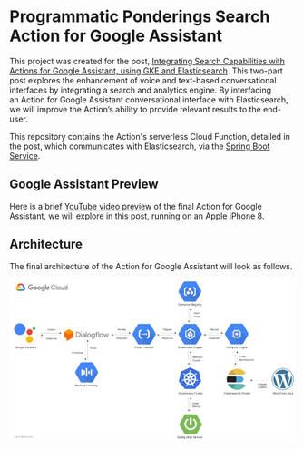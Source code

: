 # Programmatic Ponderings Search Action for Google Assistant

This project was created for the post, [Integrating Search Capabilities with Actions for Google Assistant, using GKE and Elasticsearch](https://programmaticponderings.com/). This two-part post explores the enhancement of voice and text-based conversational interfaces by integrating a search and analytics engine. By interfacing an Action for Google Assistant conversational interface with Elasticsearch, we will improve the Action’s ability to provide relevant results to the end-user.

This repository contains the Action's serverless Cloud Function, detailed in the post, which communicates with Elasticsearch, via the [Spring Boot Service](https://github.com/garystafford/spring-wp-search).

## Google Assistant Preview

Here is a brief [YouTube video preview](https://www.youtube.com/watch?v=k7TIv2NAIrc) of the final Action for Google Assistant, we will explore in this post, running on an Apple iPhone 8.

## Architecture

The final architecture of the Action for Google Assistant will look as follows.

![Google-Assistant-Architecture-Final](./search-architecture.png)
